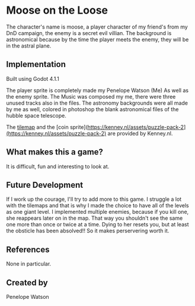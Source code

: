 
# Moose on the Loose
The character's name is moose, a player character of my friend's from my DnD campaign, the enemy is a secret evil villian. The background is astronomical because by the time the player meets the enemy, they will be in the astral plane.


## Implementation

Built using Godot 4.1.1

The player sprite is completely made my Penelope Watson (Me) As well as the enemy sprite.
The Music was composed my me, there were three unused tracks also in the files. 
The astronomy backgrounds were all made by me as well, colored in photoshop the blank astronomical files of the hubble space telescope. 

The [tilemap](https://kenney.nl/assets/abstract-platformer) and the [coin sprite](https://kenney.nl/assets/puzzle-pack-2](https://kenney.nl/assets/puzzle-pack-2) are provided by Kenney.nl.

## What makes this a game?
It is difficult, fun and interesting to look at. 


## Future Development
If I work up the courage, I'll try to add more to this game. I struggle a lot with the tilemaps and that is why I made the choice to have all of the levels as one giant level. I implemented multiple enemies, because if you kill one, she reappears later on in the map. That way you shouldn't see the same one more than once or twice at a time. Dying to her resets you, but at least the obsticle has been absolved!! So it makes perservering worth it.

## References

None in particular.

## Created by 

Penelope Watson


